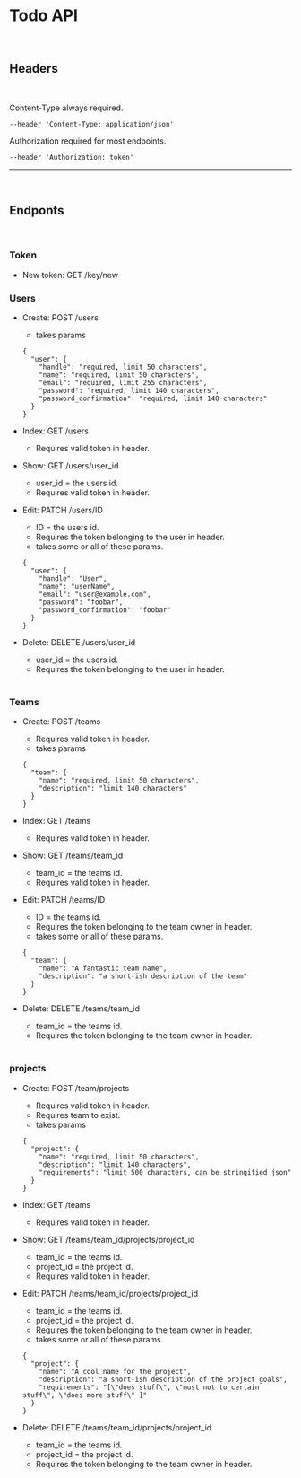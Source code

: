 # Todo API

<br>

## Headers
<br>

Content-Type always required.
```
--header 'Content-Type: application/json'
```
Authorization required for most endpoints.
```
--header 'Authorization: token'
```

---
<br>

## Endponts
<br>

### Token
- New token: GET /key/new
### Users
- Create: POST /users
  - takes params
  ```
  {
    "user": {
      "handle": "required, limit 50 characters",
      "name": "required, limit 50 characters",
      "email": "required, limit 255 characters",
      "password": "required, limit 140 characters",
      "password_confirmation": "required, limit 140 characters"
    }
  }
  ```
- Index: GET /users
  - Requires valid token in header.
- Show: GET /users/user_id
  - user_id = the users id.
  - Requires valid token in header.
- Edit: PATCH /users/ID
  - ID = the users id.
  - Requires the token belonging to the user in header.
  - takes some or all of these params.

  ```
  {
    "user": {
      "handle": "User",
      "name": "userName",
      "email": "user@example.com",
      "password": "foobar",
      "password_confirmation": "foobar"
    }
  }
  ```
- Delete: DELETE /users/user_id
  - user_id = the users id.
  - Requires the token belonging to the user in header.
  
  <br>

### Teams

- Create: POST /teams
  - Requires valid token in header.
  - takes params
  ```
  {
    "team": {
      "name": "required, limit 50 characters",
      "description": "limit 140 characters"
    }
  }
  ```
- Index: GET /teams
  - Requires valid token in header.
- Show: GET /teams/team_id
  - team_id = the teams id.
  - Requires valid token in header.
- Edit: PATCH /teams/ID
  - ID = the teams id.
  - Requires the token belonging to the team owner in header.
  - takes some or all of these params.

  ```
  {
    "team": {
      "name": "A fantastic team name",
      "description": "a short-ish description of the team"
    }
  }
  ```
- Delete: DELETE /teams/team_id
  - team_id = the teams id.
  - Requires the token belonging to the team owner in header.
    
  <br>

### projects

- Create: POST /team/projects
  - Requires valid token in header.
  - Requires team to exist.
  - takes params
  ```
  {
    "project": {
      "name": "required, limit 50 characters",
      "description": "limit 140 characters",
      "requirements": "limit 500 characters, can be stringified json"
    }
  }
  ```
- Index: GET /teams
  - Requires valid token in header.
- Show: GET /teams/team_id/projects/project_id
  - team_id = the teams id.
  - project_id = the project id.
  - Requires valid token in header.
- Edit: PATCH /teams/team_id/projects/project_id
  - team_id = the teams id.
  - project_id = the project id.
  - Requires the token belonging to the team owner in header.
  - takes some or all of these params.

  ```
  {
    "project": {
      "name": "A cool name for the project",
      "description": "a short-ish description of the project goals",
      "requirements": "[\"does stuff\", \"must not to certain stuff\", \"does more stuff\" ]"
    }
  }
  ```
- Delete: DELETE /teams/team_id/projects/project_id
  - team_id = the teams id.
  - project_id = the project id.
  - Requires the token belonging to the team owner in header.

